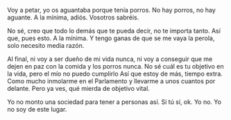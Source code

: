 Voy a petar, yo os aguantaba porque tenía porros. No hay porros, no hay aguante. A la mínima, adiós. Vosotros sabréis.

No sé, creo que todo lo demás que te pueda decir, no te importa tanto. Así que, pues esto. A la mínima. Y tengo ganas de que se me vaya la perola, solo necesito media razón.

Al final, ni voy a ser dueño de mi vida nunca, ni voy a conseguir que me dejen en paz con la comida y los porros nunca. No sé cuál es tu objetivo en la vida, pero el mío no puedo cumplirlo Así que estoy de más, tiempo extra. Como mucho inmolarme en el Parlamento y llevarme a unos cuantos por delante. Pero ya ves, qué mierda de objetivo vital.

Yo no monto una sociedad para tener a personas así. Si tú sí, ok. Yo no. Yo no soy de este lugar.

